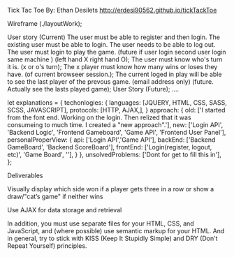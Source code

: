 Tick Tac Toe
By: Ethan Desilets
  http://erdesi90562.github.io/tickTackToe

Wireframe (./layoutWork);

User story (Current)
  The user must be able to register and then login.
  The existing user must be able to login.
  The user needs to be able to log out.
  The user must login to play the game. (future if user login second user login same machine ) (left hand X right hand O);
  The user must know who's turn it is. (x or o's turn);
  The x player must know how many wins or loses they have. (of current browseer session.);
  The current loged in play will be able to see the last player of the prevous game. (email address only) (future. Actually see the lasts played game);
User Story (Future);
  ....

let explanations = {
  techonlogies: {
    languages: [JQUERY, HTML, CSS, SASS, SCSS, JAVASCRIPT],
    protocols: [HTTP, AJAX,],
  }
  approach: {
    old: ['I started from the font end. Working on the login. Then relized that it was consumeing to much time. I created a "new approach".'],
    new: ['Login API', 'Backend Logic', 'Frontend Gameboard', 'Game API', 'Frontend User Panel'],
    personalProperView: {
      api: ['Login API','Game API'],
      backEnd: ['Backend GameBoard', 'Backend ScoreBoard'],
      frontEnd: ['Login(register, logout, etc)', 'Game Board', ''],
    }
  },
  unsolvedProblems: ['Dont for get to fill this in'],
};


Deliverables

Visually display which side won if a player gets three in a row or show a draw/"cat’s game" if neither wins

Use AJAX for data storage and retrieval

In addition, you must use separate files for your HTML, CSS, and JavaScript, and (where possible) use semantic markup for your HTML. And in general, try to stick with KISS (Keep It Stupidly Simple) and DRY (Don't Repeat Yourself) principles.
